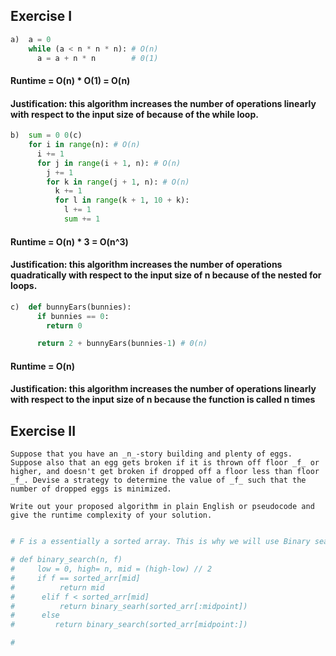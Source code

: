 ## Exercise I

```python
a)  a = 0
    while (a < n * n * n): # O(n)
      a = a + n * n        # 0(1)
```

#### Runtime = O(n) \* O(1) = O(n)

#### Justification: this algorithm increases the number of operations linearly with respect to the input size of because of the while loop.

```python
b)  sum = 0 0(c)
    for i in range(n): # O(n)
      i += 1
      for j in range(i + 1, n): # O(n)
        j += 1
        for k in range(j + 1, n): # O(n)
          k += 1
          for l in range(k + 1, 10 + k):
            l += 1
            sum += 1
```

#### Runtime = O(n) \* 3 = O(n^3)

#### Justification: this algorithm increases the number of operations quadratically with respect to the input size of n because of the nested for loops.

```python
c)  def bunnyEars(bunnies):
      if bunnies == 0:
        return 0

      return 2 + bunnyEars(bunnies-1) # 0(n)
```

#### Runtime = O(n)

#### Justification: this algorithm increases the number of operations linearly with respect to the input size of n because the function is called n times

## Exercise II

```
Suppose that you have an _n_-story building and plenty of eggs. Suppose also that an egg gets broken if it is thrown off floor _f_ or higher, and doesn't get broken if dropped off a floor less than floor _f_. Devise a strategy to determine the value of _f_ such that the number of dropped eggs is minimized.

Write out your proposed algorithm in plain English or pseudocode and give the runtime complexity of your solution.
```

```python

# F is a essentially a sorted array. This is why we will use Binary search O(log n) to determine the value of f such that the number of dropped eggs is minimized

# def binary_search(n, f)
#     low = 0, high= n, mid = (high-low) // 2
#     if f == sorted_arr[mid]
#          return mid
#      elif f < sorted_arr[mid]
#          return binary_searh(sorted_arr[:midpoint])
#      else
#         return binary_search(sorted_arr[midpoint:])

#

```
